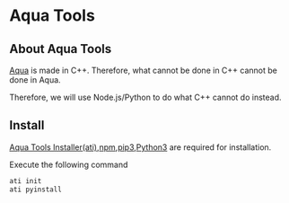 # Aqua Tools

## About Aqua Tools

[Aqua](https://github.com/e6nlaq/aqua) is made in C++. Therefore, what cannot be done in C++ cannot be done in Aqua.

Therefore, we will use Node.js/Python to do what C++ cannot do instead.

## Install

[Aqua Tools Installer(ati)](https://github.com/e6nlaq/aqua),[npm](https://www.npmjs.com/),[pip3](https://pypi.org/),[Python3](https://www.python.org/) are required for installation.

Execute the following command

```bash
ati init
ati pyinstall
```
